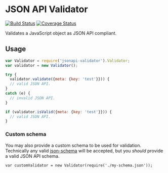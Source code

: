 # JSON API Validator

[![Build Status](https://travis-ci.org/elliotttf/jsonapi-validator.svg?branch=master)](https://travis-ci.org/elliotttf/jsonapi-validator)
[![Coverage Status](https://coveralls.io/repos/elliotttf/jsonapi-validator/badge.svg?branch=master&service=github)](https://coveralls.io/github/elliotttf/jsonapi-validator?branch=master)

Validates a JavaScript object as JSON API compliant.

## Usage

```javascript
var Validator = require('jsonapi-validator').Validator;
var validator = new Validator();

try {
  validator.validate({meta: {key: 'test'}})) {
  // valid JSON API.
}
catch (e) {
  // invalid JSON API.
}

if (validator.isValid({meta: {key: 'test'}})) {
  // valid JSON API.
}
```

### Custom schema

You may also provide a custom schema to be used for validation. Technically any valid
[json-schema](http://json-schema.org/) will be accepted, but you _should_ provide a valid
JSON API schema.

```
var customValidator = new Validator(require('./my-schema.json'));
```
